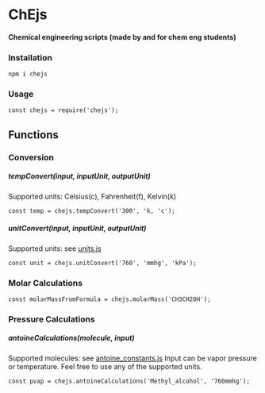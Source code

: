 
# ChEjs
#### Chemical engineering scripts (made by and for chem eng students)
### Installation
```
npm i chejs
```
### Usage
```
const chejs = require('chejs');
```
## Functions
### Conversion
##### tempConvert(input, inputUnit, outputUnit)
Supported units: Celsius&#40;c), Fahrenheit(f), Kelvin(k)
```
const temp = chejs.tempConvert('300', 'k, 'c');
```
##### unitConvert(input, inputUnit, outputUnit)
Supported units: see [units.js](https://github.com/amy-mavis-qin/chejs/blob/master/definitions/units.js)
```
const unit = chejs.unitConvert('760', 'mmhg', 'kPa');
```
### Molar Calculations
```
const molarMassFromFormula = chejs.molarMass('CH3CH2OH');
```
### Pressure Calculations
##### antoineCalculations(molecule, input)
Supported molecules: see [antoine_constants.js](https://github.com/amy-mavis-qin/chejs/blob/master/definitions/antoine_constants.js)
Input can be vapor pressure or temperature. Feel free to use any of the supported units.
```
const pvap = chejs.antoineCalculations('Methyl_alcohol', '760mmhg');
```

